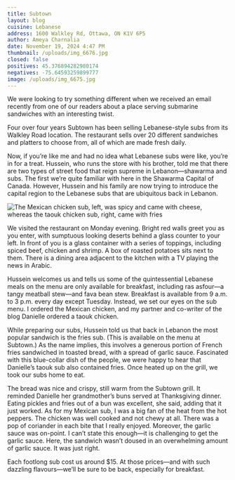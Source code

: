 ```yaml
---
title: Subtown
layout: blog
cuisine: Lebanese
address: 1600 Walkley Rd, Ottawa, ON K1V 6P5
author: Ameya Charnalia
date: November 19, 2024 4:47 PM
thumbnail: /uploads/img_6676.jpg
closed: false
positives: 45.376894282980174
negatives: -75.64593259899777
image: /uploads/img_6675.jpg
---
```

We were looking to try something different when we received an email recently from one of our readers about a place serving submarine sandwiches with an interesting twist.

Four over four years Subtown has been selling Lebanese-style subs from its Walkley Road location. The restaurant sells over 20 different sandwiches and platters to choose from, all of which are made fresh daily. 

Now, if you’re like me and had no idea what Lebanese subs were like, you’re in for a treat. Hussein, who runs the store with his brother, told me that there are two types of street food that reign supreme in Lebanon—shawarma and subs. The first we’re quite familiar with here in the Shawarma Capital of Canada. However, Hussein and his family are now trying to introduce the capital region to the Lebanese subs that are ubiquitous back in Lebanon.

![The Mexican chicken sub, left, was spicy and came with cheese, whereas the taouk chicken sub, right, came with fries](/uploads/img_6676.jpg "Subtown Mexican chicken and taouk chicken")

We visited the restaurant on Monday evening. Bright red walls greet you as you enter, with sumptuous looking deserts behind a glass counter to your left. In front of you is a glass container with a series of toppings, including spiced beef, chicken and shrimp. A box of roasted potatoes sits next to them. There is a dining area adjacent to the kitchen with a TV playing the news in Arabic.

Hussein welcomes us and tells us some of the quintessential Lebanese meals on the menu are only available for breakfast, including ras asfour—a tangy meatball stew—and fava bean stew. Breakfast is available from 9 a.m. to 3 p.m. every day except Tuesday. Instead, we set our eyes on the sub menu. I ordered the Mexican chicken, and my partner and co-writer of the blog Danielle ordered a taouk chicken.

While preparing our subs, Hussein told us that back in Lebanon the most popular sandwich is the fries sub. (This is available on the menu at Subtown.) As the name implies, this involves a generous portion of French fries sandwiched in toasted bread, with a spread of garlic sauce. Fascinated with this blue-collar dish of the people, we were happy to hear that Danielle’s taouk sub also contained fries. Once heated up on the grill, we took our subs home to eat.

The bread was nice and crispy, still warm from the Subtown grill. It reminded Danielle her grandmother’s buns served at Thanksgiving dinner. Eating pickles and fries out of a bun was excellent, she said, adding that it just worked. As for my Mexican sub, I was a big fan of the heat from the hot peppers. The chicken was well cooked and not chewy at all. There was a pop of coriander in each bite that I really enjoyed. Moreover, the garlic sauce was on-point. I can’t state this enough—it is challenging to get the garlic sauce. Here, the sandwich wasn’t doused in an overwhelming amount of garlic sauce. It was just right.

Each footlong sub cost us around $15. At those prices—and with such dazzling flavours—we’ll be sure to be back, especially for breakfast.